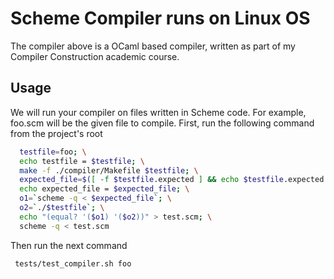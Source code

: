 # Scheme Compiler runs on Linux OS

The compiler above is a OCaml based compiler, written as part of my Compiler Construction academic course.


## Usage

We will run your compiler on files written in Scheme code. For example, foo.scm will be the given file to compile.
First, run the following command from the project's root

```bash
  testfile=foo; \
  echo testfile = $testfile; \
  make -f ./compiler/Makefile $testfile; \
  expected_file=$([ -f $testfile.expected ] && echo $testfile.expected || echo $testfile.scm); \
  echo expected_file = $expected_file; \
  o1=`scheme -q < $expected_file`; \
  o2=`./$testfile`; \
  echo "(equal? '($o1) '($o2))" > test.scm; \
  scheme -q < test.scm
```
Then run the next command

```bash
 tests/test_compiler.sh foo
```
